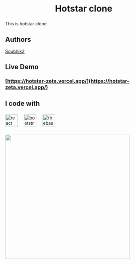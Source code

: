 <h1 align="center">Hotstar clone</h1>

###

<p align="left">This is hotstar clone</p>

###
## Authors

[Soubhik2](https://github.com/Soubhik2/hotstar-clone)

## Live Demo

### [https://hotstar-zeta.vercel.app/](https://hotstar-zeta.vercel.app/)

<h2 align="left">I code with</h2>

###

<div align="left">
  <img src="https://cdn.simpleicons.org/react/61DAFB" height="40" alt="react logo"  />
  <img width="12" />
  <img src="https://skillicons.dev/icons?i=bootstrap" height="40" alt="bootstrap logo"  />
  <img width="12" />
  <img src="https://skillicons.dev/icons?i=firebase" height="40" alt="firebase logo"  />
</div>

###

<div align="left">
  <img height="400" src="https://firebasestorage.googleapis.com/v0/b/resume-website-9493c.appspot.com/o/files%2FHotstar.png?alt=media&token=9c424695-2d27-4fd1-a27e-0a97d18aff20"  />
</div>

###
